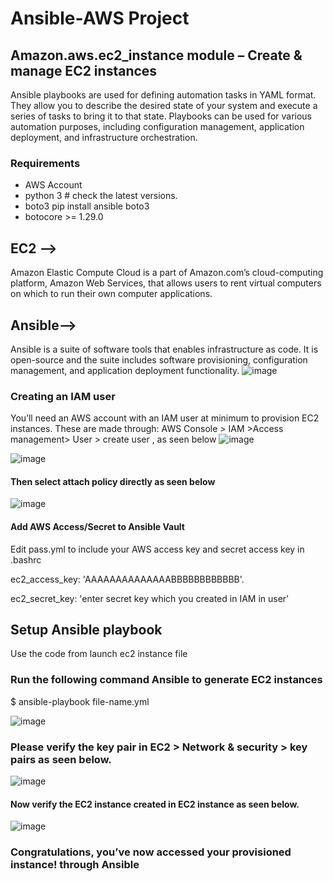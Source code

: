# Ansible-AWS Project

## Amazon.aws.ec2_instance module – Create & manage EC2 instances

Ansible playbooks are used for defining automation tasks in YAML format. They allow you to describe the desired state of your system and execute a series of tasks to bring it to that state. Playbooks can be used for various automation purposes, including configuration management, application deployment, and infrastructure orchestration.

### Requirements

- AWS Account
- python 3  # check the latest versions.
- boto3 
   pip install ansible boto3
- botocore >= 1.29.0
  

## EC2 -->
Amazon Elastic Compute Cloud is a part of Amazon.com’s cloud-computing platform, Amazon Web Services, that allows users to rent virtual computers on which to run their own computer applications.
## Ansible-->
Ansible is a suite of software tools that enables infrastructure as code. It is open-source and the suite includes software provisioning, configuration management, and application deployment functionality.
![image](https://github.com/ShivalingBiradar/Ansible-aws/assets/149060582/6a214231-b38f-4f80-aa50-61495a48bbff)

### Creating an IAM user
You’ll need an AWS account with an IAM user at minimum to provision EC2 instances. These are made through: AWS Console > IAM >Access management> User > create user , as seen below
![image](https://github.com/ShivalingBiradar/Ansible-aws/assets/149060582/0fcb3b3d-1926-407e-a7a2-b430a95cd86c)


![image](https://github.com/ShivalingBiradar/Ansible-aws/assets/149060582/815db97b-6bdc-4ab7-b5fc-17f2bf8474f9)

#### Then select attach policy directly as seen below

![image](https://github.com/ShivalingBiradar/Ansible-aws/assets/149060582/e564e13d-aa1f-4e66-8011-6a946ab19971)

#### Add AWS Access/Secret to Ansible Vault

Edit pass.yml to include your AWS access key and secret access key in .bashrc

ec2_access_key: 'AAAAAAAAAAAAAABBBBBBBBBBBB'.

ec2_secret_key: 'enter secret key which you created in IAM in user'

## Setup Ansible playbook
Use the code from launch ec2 instance file

### Run the following command Ansible to generate EC2 instances
$ ansible-playbook file-name.yml

![image](https://github.com/ShivalingBiradar/Ansible-aws/assets/149060582/76afb562-1d78-4e1a-a3e9-77fa1ac3fc7e)


### Please verify the key pair in EC2 > Network & security > key pairs as seen below.

![image](https://github.com/ShivalingBiradar/Ansible-aws/assets/149060582/6f517430-58f1-44ca-a951-c34e366d8403)

#### Now verify the EC2 instance created in EC2 instance as seen below.

![image](https://github.com/ShivalingBiradar/Ansible-aws/assets/149060582/de28ffbe-6e24-402c-81f4-00b22e761a63)


### Congratulations, you’ve now accessed your provisioned instance! through Ansible


